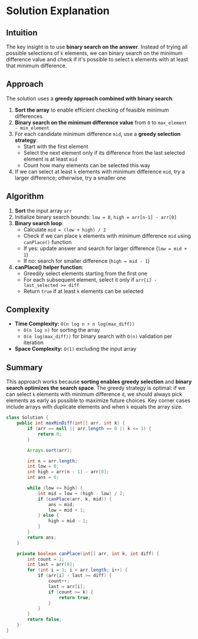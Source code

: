 # Solution Explanation

## Intuition
The key insight is to use **binary search on the answer**. Instead of trying all possible selections of `k` elements, we can binary search on the minimum difference value and check if it's possible to select `k` elements with at least that minimum difference.

## Approach
The solution uses a **greedy approach combined with binary search**:

1. **Sort the array** to enable efficient checking of feasible minimum differences
2. **Binary search on the minimum difference value** from `0` to `max_element - min_element`
3. For each candidate minimum difference `mid`, use a **greedy selection strategy**:
   - Start with the first element
   - Select the next element only if its difference from the last selected element is at least `mid`
   - Count how many elements can be selected this way
4. If we can select at least `k` elements with minimum difference `mid`, try a larger difference; otherwise, try a smaller one

## Algorithm
1. **Sort** the input array `arr`
2. Initialize binary search bounds: `low = 0`, `high = arr[n-1] - arr[0]`
3. **Binary search loop**:
   - Calculate `mid = (low + high) / 2`
   - Check if we can place `k` elements with minimum difference `mid` using `canPlace()` function
   - If yes: update answer and search for larger difference (`low = mid + 1`)
   - If no: search for smaller difference (`high = mid - 1`)
4. **canPlace() helper function**:
   - Greedily select elements starting from the first one
   - For each subsequent element, select it only if `arr[i] - last_selected >= diff`
   - Return `true` if at least `k` elements can be selected

## Complexity
- **Time Complexity:** `O(n log n + n log(max_diff))`
  - `O(n log n)` for sorting the array
  - `O(n log(max_diff))` for binary search with `O(n)` validation per iteration
- **Space Complexity:** `O(1)` excluding the input array

## Summary
This approach works because **sorting enables greedy selection** and **binary search optimizes the search space**. The greedy strategy is optimal: if we can select `k` elements with minimum difference `d`, we should always pick elements as early as possible to maximize future choices. Key corner cases include arrays with duplicate elements and when `k` equals the array size.
```java
class Solution {
    public int maxMinDiff(int[] arr, int k) {
        if (arr == null || arr.length == 0 || k <= 1) {
            return 0;
        }

        Arrays.sort(arr);

        int n = arr.length;
        int low = 0;
        int high = arr[n - 1] - arr[0];
        int ans = 0;

        while (low <= high) {
            int mid = low + (high - low) / 2;
            if (canPlace(arr, k, mid)) {
                ans = mid;
                low = mid + 1;
            } else {
                high = mid - 1;
            }
        }
        return ans;
    }

    private boolean canPlace(int[] arr, int k, int diff) {
        int count = 1;
        int last = arr[0];
        for (int i = 1; i < arr.length; i++) {
            if (arr[i] - last >= diff) {
                count++;
                last = arr[i];
                if (count >= k) {
                    return true;
                }
            }
        }
        return false;
    }
}
```
